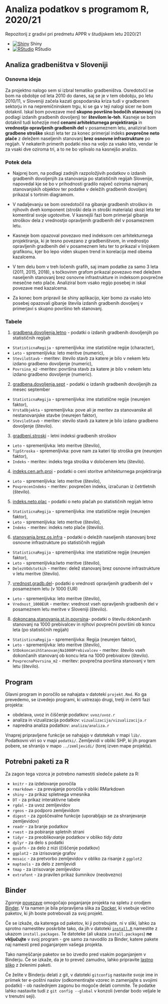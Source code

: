 # Analiza podatkov s programom R, 2020/21

Repozitorij z gradivi pri predmetu APPR v študijskem letu 2020/21

* [![Shiny](http://mybinder.org/badge.svg)](http://mybinder.org/v2/gh/jakamrak/APPR-2020-21/master?urlpath=shiny/APPR-2020-21/projekt.Rmd) Shiny
* [![RStudio](http://mybinder.org/badge.svg)](http://mybinder.org/v2/gh/jakamrak/APPR-2020-21/master?urlpath=rstudio) RStudio

## Analiza gradbeništva v Sloveniji

### Osnovna ideja
Za projektno nalogo sem si izbral tematiko gradbeništva. Osredotočil se bom na obdobje od leta 2010 do danes, saj se je v tem obdobju, po letu 2010/11, v Sloveniji začela kazati gospodarska kriza tudi v gradbenem sektorju in na nepremičninskem trgu, ki se ga v teji nalogi sicer  ne bom dotaknil. Iskal bom povezave med **skupno površino bodočih stanovanj** (na podlagi izdanih gradbenih dovoljenj) ter **številom le-teh**. Kasneje se bom dotaknil tudi kohezije med **cenami arhitekturnega projektiranja** in **vrednostjo opravljenih gradbenih del** v posameznem letu, analiziral bom **gradbene stroške** skozi leta ter za konec primerjal indeks **povprečne neto plače** z deležem naseljenih stanovanj **brez osnovne infrastrukture** po regijah. V nekaterih primerih podatki niso na voljo za vsako leto, vendar le za vsaki dve  oziroma tri, a to ne bo vplivalo na kasnejšo analizo. 

### Potek dela
* Najprej bom, na podlagi zadnjih razpoložjivih podatkov o izdanih gradbenih dovoljenjih za stanovanja po statističnih regijah Slovenije, napovedal kje se bo v prihodnosti gradilo največ oziroma najmanj stanovanjskih objektov ter podatke v deležih gradbenih dovoljenj prikazal s tortnim diagramom. 

* V nadaljevanju se bom osredotočil na gibanje gradbenih stroškov in njihovih dveh komponent (stroški dela in stroški materiala) skozi leta ter komentiral svoje ugotovitve. V kasnejši fazi bom primerjal gibanje stroškov dela z vrednostjo opravljenih gradbenih del v posameznem letu.

* Kasneje bom opazoval povezavo med indeksom cen arhitekturnega projektiranja, ki je tesno povezano z gradbeništvom, in vrednostjo opravljenih gradbenih del v posameznem letu ter to prikazal v linijskem grafikonu, kjer bo lepo viden skupen trend in korelacija med obema kazalcema.

* V tem delu bom v treh ločenih grafih, saj imam podatke za samo 3 leta (2011, 2015, 2018), s točkovinm grafom prikazal povezavo med deležem naseljenih stanovanj brez osnovne infrastrukture in indeksom povprečne mesečne neto plače. Analiziral bom vsako regijo posebej in iskal povezave med kazalcema.

* Za konec bom pripravil še shiny aplikacijo, kjer bomo za vsako leto posebej opazovali gibanje števila izdanih gradbenih dovoljenj v primerjavi s skupno površino teh stanovanj.

### Tabele

1. [gradbena.dovoljenja.letno](https://pxweb.stat.si/SiStatData/pxweb/sl/Data/-/1970716S.px/) - podatki o izdanih gradbenih dovoljenjih po statističnih regijah
  - `StatisticnaRegija` - spremenljivka: ime statistične regije (character),
  - `Leto` - spremenljivka: leto meritve (numeric),
  - `SteviloStavb` - meritev: število stavb za katere je bilo v nekem letu izdano gradbeno dovoljenje (numeric),
  - `Povrsina_m2` -meritev: površina stavb za katere je bilo v nekem letu izdano gradbeno dovoljenje (numeric).

2. [gradbena.dovoljenja.sept](https://pxweb.stat.si/SiStatData/pxweb/sl/Data/-/1970712S.px) - podatki o izdanih gradbenih dovoljenjih za mesec september
  - `StatisticnaRegija` - spremenljivka: ime statistične regije (neurejen faktor),
  - `VrstaObjekta` - spremenljivka: pove ali je meritev za stanovanske ali nestanovanjske stavbe (neurejen faktor),
  - `SteviloStavb` - meritev: stevilo stavb za katere je bilo izdano gradbeno dovoljenje (število).
  
  3. [gradbeni.stroski](https://pxweb.stat.si/SiStatData/pxweb/sl/Data/-/1957611S.px/) - letni indeksi gradbenih stroškov
  - `Leto` - spremenljivka: leto meritve (število),
  - `TipStroska` - spremenljivka: pove nam za kateri tip stroška gre (neurejen faktor),
  - `Indeks` - meritev: indeks tega stroška v določenem letu (število).
  
  4. [indeks.cen.arh.proj](https://pxweb.stat.si/SiStatData/pxweb/sl/Data/-/0427601S.px/) - podatki o ceni storitve arhitekturnega projektiranja
  - `Leto` - spremenljivka: leto meritve (število),
  - `PovprecenIndeks` - meritev: povprečen indeks, izračunan iz četrtletnih (število).
  
  5. [indeks.neto.plac](https://pxweb.stat.si/SiStatData/pxweb/sl/Data/-/0772610S.px/) - podatki o neto plačah po statističnih regijah letno
  - `StatisticnaRegija` - spremenljivka: ime statistične regije (neurejen faktor),
  - `Leto` - spremenljivka: leto meritve (število),
  - `Indeks` - meritev: indeks neto plače (število).
  
  6. [stanovanja.brez.os.infra](https://pxweb.stat.si/SiStatData/pxweb/sl/Data/-/0861201S.px/) - podatki o deležih naseljenih stanovanj brez osnovne infrastrukture po statističnih regijah
  - `StatisticnaRegija` - spremenljivka: ime statistične regije (neurejen faktor),
  - `Leto` - spremenljivka:lwto meritve (število),
  - `DelezVOdstotkih` - meritev: delež stanovanj brez osnovne infrastrukture v letu meritve (število).
  
  7. [vrednost.gradb.del](https://pxweb.stat.si/SiStatData/pxweb/sl/Data/-/1919802S.px/)- podatki o vrednosti opravljenih gradbenih del v posameznem letu (v 1000 EUR)
  - `Leto` - spremenljivka: leto meritve (število),
  - `Vrednost_1000EUR` - meritev: vrednost vseh opravljenih gradbenih del v posameznem letu meritve v Sloveniji (število).
  
  8. [dokoncana.stanovanja.st.in.povrsina](https://pxweb.stat.si/SiStatData/pxweb/sl/Data/-/1906910S.px)- podatki o številu dokončanih stanovanj na 1000 prebivalcev in njihovi povprečni površini ob koncu leta (po statističnih regijah)
  - `StatisticnaRegija` - spremenljivka: Regija (neurejen faktor),
  - `Leto` - spremenljivka: leto meritve (število),
  - `StDokoncanihStanovanjNa1000Prebivalcev` - meritev: število vseh dokončanih stanovanj ob koncu leta na 1000 prebivalcev (število).
  - `PovprecnaPovrsina_m2` - meritev: povprečna površina stanovanj v tem letu (število).
  

## Program

Glavni program in poročilo se nahajata v datoteki `projekt.Rmd`.
Ko ga prevedemo, se izvedejo programi, ki ustrezajo drugi, tretji in četrti fazi projekta:

* obdelava, uvoz in čiščenje podatkov: `uvoz/uvoz.r`
* analiza in vizualizacija podatkov: `vizualizacija/vizualizacija.r`
* napredna analiza podatkov: `analiza/analiza.r`

Vnaprej pripravljene funkcije se nahajajo v datotekah v mapi `lib/`.
Podatkovni viri so v mapi `podatki/`.
Zemljevidi v obliki SHP, ki jih program pobere,
se shranijo v mapo `../zemljevidi/` (torej izven mape projekta).

## Potrebni paketi za R

Za zagon tega vzorca je potrebno namestiti sledeče pakete za R:

* `knitr` - za izdelovanje poročila
* `rmarkdown` - za prevajanje poročila v obliki RMarkdown
* `shiny` - za prikaz spletnega vmesnika
* `DT` - za prikaz interaktivne tabele
* `rgdal` - za uvoz zemljevidov
* `rgeos` - za podporo zemljevidom
* `digest` - za zgoščevalne funkcije (uporabljajo se za shranjevanje zemljevidov)
* `readr` - za branje podatkov
* `rvest` - za pobiranje spletnih strani
* `tidyr` - za preoblikovanje podatkov v obliko *tidy data*
* `dplyr` - za delo s podatki
* `gsubfn` - za delo z nizi (čiščenje podatkov)
* `ggplot2` - za izrisovanje grafov
* `mosaic` - za pretvorbo zemljevidov v obliko za risanje z `ggplot2`
* `maptools` - za delo z zemljevidi
* `tmap` - za izrisovanje zemljevidov
* `extrafont` - za pravilen prikaz šumnikov (neobvezno)

## Binder

Zgornje [povezave](#analiza-podatkov-s-programom-r-202021)
omogočajo poganjanje projekta na spletu z orodjem [Binder](https://mybinder.org/).
V ta namen je bila pripravljena slika za [Docker](https://www.docker.com/),
ki vsebuje večino paketov, ki jih boste potrebovali za svoj projekt.

Če se izkaže, da katerega od paketov, ki ji potrebujete, ni v sliki,
lahko za sprotno namestitev poskrbite tako,
da jih v datoteki [`install.R`](install.R) namestite z ukazom `install.packages`.
Te datoteke (ali ukaza `install.packages`) **ne vključujte** v svoj program -
gre samo za navodilo za Binder, katere pakete naj namesti pred poganjanjem vašega projekta.

Tako nameščanje paketov se bo izvedlo pred vsakim poganjanjem v Binderju.
Če se izkaže, da je to preveč zamudno,
lahko pripravite [lastno sliko](https://github.com/jaanos/APPR-docker) z želenimi paketi.

Če želite v Binderju delati z git,
v datoteki `gitconfig` nastavite svoje ime in priimek ter e-poštni naslov
(odkomentirajte vzorec in zamenjajte s svojimi podatki) -
ob naslednjem zagonu bo mogoče delati commite.
Te podatke lahko nastavite tudi z `git config --global` v konzoli
(vendar bodo veljale le v trenutni seji).
